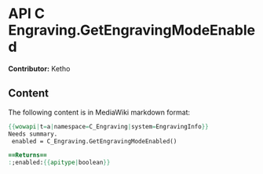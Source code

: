 # API C Engraving.GetEngravingModeEnabled

**Contributor:** Ketho

## Content

The following content is in MediaWiki markdown format:

```mediawiki
{{wowapi|t=a|namespace=C_Engraving|system=EngravingInfo}}
Needs summary.
 enabled = C_Engraving.GetEngravingModeEnabled()

==Returns==
:;enabled:{{apitype|boolean}}
```